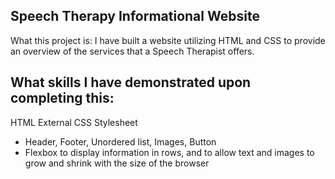 ## Speech Therapy Informational Website

What this project is: I have built a website utilizing HTML and CSS to provide an overview of the services that a Speech Therapist offers.

## What skills I have demonstrated upon completing this:

HTML
External CSS Stylesheet 
 - Header, Footer, Unordered list, Images, Button
 - Flexbox to display information in rows, and to allow text and images to grow and shrink with the size of the
   browser

